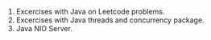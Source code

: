 1) Excercises with Java on Leetcode problems.
2) Excercises with Java threads and concurrency package.
3) Java NIO Server.
